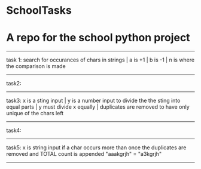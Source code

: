 # SchoolTasks
# A  repo for the school python project

---------------------------------------------

task 1: search for occurances of chars in strings
| a is +1
| b is -1
| n is where the comparison is made

---------------------------------------------

task2:

---------------------------------------------

task3: x is a sting input 
| y is a number input to divide the the sting into equal parts
| y must divide x equally
| duplicates are removed to have only unique of the chars left

---------------------------------------------

task4:

---------------------------------------------

task5: x is string input if a char occurs more than once the duplicates are removed and TOTAL count is appended
"aaakgrjh" = "a3kgrjh"

---------------------------------------------
